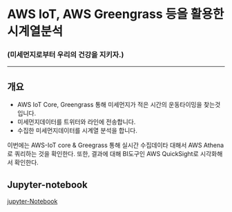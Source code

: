 # AWS IoT, AWS Greengrass 등을 활용한 시계열분석
### (미세먼지로부터 우리의 건강을 지키자.)

---

## 개요
- AWS IoT Core, Greengrass 통해 미세먼지가 적은 시간의 운동타이밍을 찾는것입니다.
- 미세먼지데이터를 트위터와 라인에 전송합니다.
- 수집한 미세먼지데이터를 시계열 분석을 합니다.

이번에는 AWS-IoT core & Greegrass 통해 실시간 수집데이타 대해서 AWS Athena로 쿼리하는 것을 확인한다.
또한, 결과에 대해 BI도구인 AWS QuickSight로 시각화해서 확인한다.

## Jupyter-notebook
[jupyter-Notebook](https://github.com/leehaesung/seoul_weather_twitter_Analysis/raw/master/01_files/SeoulWeather_pm2p5c_csv.ipynb)
